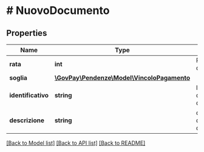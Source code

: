 # # NuovoDocumento

## Properties

Name | Type | Description | Notes
------------ | ------------- | ------------- | -------------
**rata** | **int** | Rata del documento |
**soglia** | [**\GovPay\Pendenze\Model\VincoloPagamento**](VincoloPagamento.md) |  |
**identificativo** | **string** | Identificativo del documento |
**descrizione** | **string** | descrizione del documento |

[[Back to Model list]](../../README.md#models) [[Back to API list]](../../README.md#endpoints) [[Back to README]](../../README.md)

